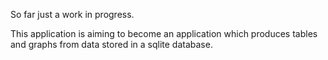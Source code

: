 So far just a work in progress.

This application is aiming to become an application which produces tables and graphs from data stored in a sqlite database. 
